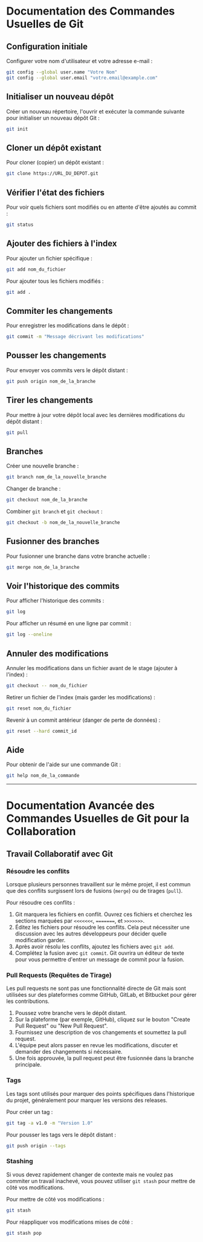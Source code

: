 # Documentation des Commandes Usuelles de Git

## Configuration initiale

Configurer votre nom d'utilisateur et votre adresse e-mail :

```bash
git config --global user.name "Votre Nom"
git config --global user.email "votre.email@example.com"
```

## Initialiser un nouveau dépôt

Créer un nouveau répertoire, l'ouvrir et exécuter la commande suivante pour initialiser un nouveau dépôt Git :

```bash
git init
```

## Cloner un dépôt existant

Pour cloner (copier) un dépôt existant :

```bash
git clone https://URL_DU_DEPOT.git
```

## Vérifier l'état des fichiers

Pour voir quels fichiers sont modifiés ou en attente d'être ajoutés au commit :

```bash
git status
```

## Ajouter des fichiers à l'index

Pour ajouter un fichier spécifique :

```bash
git add nom_du_fichier
```

Pour ajouter tous les fichiers modifiés :

```bash
git add .
```

## Commiter les changements

Pour enregistrer les modifications dans le dépôt :

```bash
git commit -m "Message décrivant les modifications"
```

## Pousser les changements

Pour envoyer vos commits vers le dépôt distant :

```bash
git push origin nom_de_la_branche
```

## Tirer les changements

Pour mettre à jour votre dépôt local avec les dernières modifications du dépôt distant :

```bash
git pull
```

## Branches

Créer une nouvelle branche :

```bash
git branch nom_de_la_nouvelle_branche
```

Changer de branche :

```bash
git checkout nom_de_la_branche
```

Combiner `git branch` et `git checkout` :

```bash
git checkout -b nom_de_la_nouvelle_branche
```

## Fusionner des branches

Pour fusionner une branche dans votre branche actuelle :

```bash
git merge nom_de_la_branche
```

## Voir l'historique des commits

Pour afficher l'historique des commits :

```bash
git log
```

Pour afficher un résumé en une ligne par commit :

```bash
git log --oneline
```

## Annuler des modifications

Annuler les modifications dans un fichier avant de le stage (ajouter à l'index) :

```bash
git checkout -- nom_du_fichier
```

Retirer un fichier de l'index (mais garder les modifications) :

```bash
git reset nom_du_fichier
```

Revenir à un commit antérieur (danger de perte de données) :

```bash
git reset --hard commit_id
```

## Aide

Pour obtenir de l'aide sur une commande Git :

```bash
git help nom_de_la_commande
```

---

# Documentation Avancée des Commandes Usuelles de Git pour la Collaboration

## Travail Collaboratif avec Git

### Résoudre les conflits

Lorsque plusieurs personnes travaillent sur le même projet, il est commun que des conflits surgissent lors de fusions (`merge`) ou de tirages (`pull`).

Pour résoudre ces conflits :

1. Git marquera les fichiers en conflit. Ouvrez ces fichiers et cherchez les sections marquées par `<<<<<<<`, `=======`, et `>>>>>>>`.
2. Éditez les fichiers pour résoudre les conflits. Cela peut nécessiter une discussion avec les autres développeurs pour décider quelle modification garder.
3. Après avoir résolu les conflits, ajoutez les fichiers avec `git add`.
4. Complétez la fusion avec `git commit`. Git ouvrira un éditeur de texte pour vous permettre d'entrer un message de commit pour la fusion.

### Pull Requests (Requêtes de Tirage)

Les pull requests ne sont pas une fonctionnalité directe de Git mais sont utilisées sur des plateformes comme GitHub, GitLab, et Bitbucket pour gérer les contributions.

1. Poussez votre branche vers le dépôt distant.
2. Sur la plateforme (par exemple, GitHub), cliquez sur le bouton "Create Pull Request" ou "New Pull Request".
3. Fournissez une description de vos changements et soumettez la pull request.
4. L'équipe peut alors passer en revue les modifications, discuter et demander des changements si nécessaire.
5. Une fois approuvée, la pull request peut être fusionnée dans la branche principale.

### Tags

Les tags sont utilisés pour marquer des points spécifiques dans l'historique du projet, généralement pour marquer les versions des releases.

Pour créer un tag :

```bash
git tag -a v1.0 -m "Version 1.0"
```

Pour pousser les tags vers le dépôt distant :

```bash
git push origin --tags
```

### Stashing

Si vous devez rapidement changer de contexte mais ne voulez pas commiter un travail inachevé, vous pouvez utiliser `git stash` pour mettre de côté vos modifications.

Pour mettre de côté vos modifications :

```bash
git stash
```

Pour réappliquer vos modifications mises de côté :

```bash
git stash pop
```
